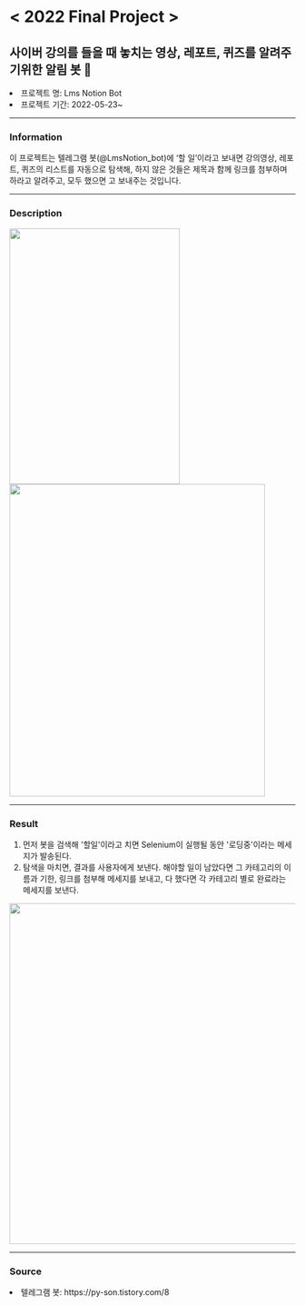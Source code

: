 # < 2022 Final Project >
## 사이버 강의를 들을 때 놓치는 영상, 레포트, 퀴즈를 알려주기위한 알림 봇 🤖

<li>프로젝트 명: Lms Notion Bot
<li>프로젝트 기간: 2022-05-23~

***
  
### Information
  
이 프로젝트는 텔레그램 봇(@LmsNotion_bot)에 ‘할 일’이라고 보내면 강의영상, 레포트, 퀴즈의 리스트를 자동으로 탐색해, 하지 않은 것들은 제목과 함께 링크를 첨부하며 하라고 알려주고, 모두 했으면 고 보내주는 것입니다. 
  
***
  
### Description
<img src="https://user-images.githubusercontent.com/93754504/172565898-dce0a8db-11d9-43ae-a222-48ab86e353e8.png"  width="300" height="450"/>
<img src="https://user-images.githubusercontent.com/93754504/172566388-8a0aadec-57d9-4ce8-971a-8aa85ae53d01.png"  width="450" height="550"/>

  
***
  
### Result
1. 먼저 봇을 검색해 '할일'이라고 치면 Selenium이 실행될 동안 '로딩중'이라는 메세지가 발송된다.
2. 탐색을 마치면, 결과를 사용자에게 보낸다. 
   해야할 일이 남았다면 그 카테고리의 이름과 기한, 링크를 첨부해 메세지를 보내고, 다 했다면 각 카테고리 별로 완료라는 메세지를 보낸다.

<img src="https://user-images.githubusercontent.com/93754504/172563833-955d5064-cbe7-4914-9622-c421792b9c74.png"  width="800" height="600"/>

***

### Source
<li>텔레그램 봇: 
https://py-son.tistory.com/8
